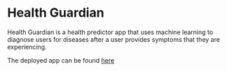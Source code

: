 # Health Guardian

Health Guardian is a health predictor app that uses machine learning to diagnose users for diseases after a user provides symptoms that they are experiencing.

The deployed app can be found [here](https://health-predictor-app.streamlit.app/)
